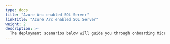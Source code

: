 ```yaml
---
type: docs
title: "Azure Arc enabled SQL Server"
linkTitle: "Azure Arc enabled SQL Server"
weight: 2
description: >-
  The deployment scenarios below will guide you through onboarding Microsoft SQL Server, deployed on various platform to Azure Arc.
---
```

